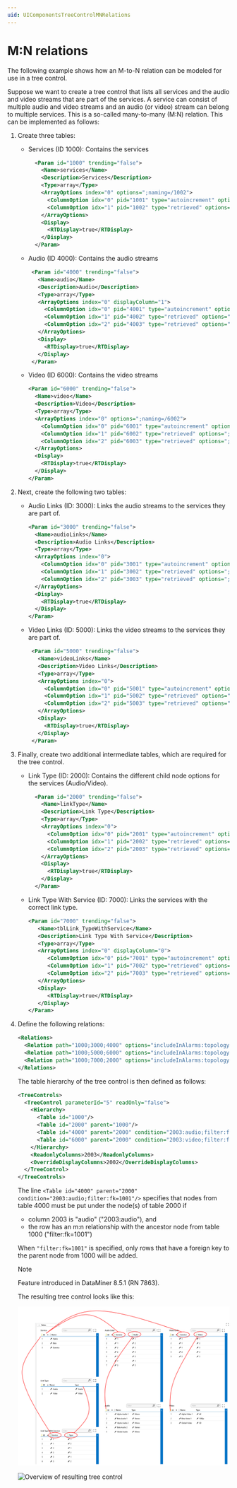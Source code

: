 ```yaml
---
uid: UIComponentsTreeControlMNRelations
---
```


# M:N relations

The following example shows how an M-to-N relation can be modeled for use in a tree control.

Suppose we want to create a tree control that lists all services and the audio and video streams that are part of the services. A service can consist of multiple audio and video streams and an audio (or video) stream can belong to multiple services. This is a so-called many-to-many (M:N) relation. This can be implemented as follows:

1. Create three tables:

    - Services (ID 1000): Contains the services

      ```xml
        <Param id="1000" trending="false">
          <Name>services</Name>
          <Description>Services</Description>
          <Type>array</Type>
          <ArrayOptions index="0" options=";naming=/1002">
            <ColumnOption idx="0" pid="1001" type="autoincrement" options="" />
            <ColumnOption idx="1" pid="1002" type="retrieved" options=";save" />
          </ArrayOptions>
          <Display>
            <RTDisplay>true</RTDisplay>
          </Display>
        </Param>
      ```

    - Audio (ID 4000): Contains the audio streams

       ```xml
        <Param id="4000" trending="false">
          <Name>audio</Name>
          <Description>Audio</Description>
          <Type>array</Type>
          <ArrayOptions index="0" displayColumn="1">
            <ColumnOption idx="0" pid="4001" type="autoincrement" options="" />
            <ColumnOption idx="1" pid="4002" type="retrieved" options=";save" />
            <ColumnOption idx="2" pid="4003" type="retrieved" options=";save" />
          </ArrayOptions>
          <Display>
            <RTDisplay>true</RTDisplay>
          </Display>
        </Param>
      ```

    - Video (ID 6000): Contains the video streams

        ```xml
        <Param id="6000" trending="false">
          <Name>video</Name>
          <Description>Video</Description>
          <Type>array</Type> 
          <ArrayOptions index="0" options=";naming=/6002">
            <ColumnOption idx="0" pid="6001" type="autoincrement" options="" />
            <ColumnOption idx="1" pid="6002" type="retrieved" options=";save" />
            <ColumnOption idx="2" pid="6003" type="retrieved" options=";save" />
          </ArrayOptions>
          <Display>
            <RTDisplay>true</RTDisplay>
          </Display>
        </Param>
        ```

1. Next, create the following two tables:

    - Audio Links (ID: 3000): Links the audio streams to the services they are part of.

        ```xml
        <Param id="3000" trending="false">
          <Name>audioLinks</Name>
          <Description>Audio Links</Description>
          <Type>array</Type> 
          <ArrayOptions index="0">
            <ColumnOption idx="0" pid="3001" type="autoincrement" options="" />
            <ColumnOption idx="1" pid="3002" type="retrieved" options=";foreignKey=1000" />
            <ColumnOption idx="2" pid="3003" type="retrieved" options=";foreignKey=4000" />
          </ArrayOptions>
          <Display>
            <RTDisplay>true</RTDisplay>
          </Display>
        </Param>
        ```

    - Video Links (ID: 5000): Links the video streams to the services they are part of.

       ```xml
        <Param id="5000" trending="false">
          <Name>videoLinks</Name>
          <Description>Video Links</Description>
          <Type>array</Type> 
          <ArrayOptions index="0">
            <ColumnOption idx="0" pid="5001" type="autoincrement" options="" />
            <ColumnOption idx="1" pid="5002" type="retrieved" options=";foreignKey=1000" />
            <ColumnOption idx="2" pid="5003" type="retrieved" options=";foreignKey=6000" />
          </ArrayOptions>
          <Display>
            <RTDisplay>true</RTDisplay>
          </Display>
        </Param>       
        ```

1. Finally, create two additional intermediate tables, which are required for the tree control.

   - Link Type (ID: 2000): Contains the different child node options for the services (Audio/Video).

      ```xml
        <Param id="2000" trending="false">
          <Name>linkType</Name>
          <Description>Link Type</Description>
          <Type>array</Type> 
          <ArrayOptions index="0">
            <ColumnOption idx="0" pid="2001" type="autoincrement" options=";save" />
            <ColumnOption idx="1" pid="2002" type="retrieved" options=";save" />
            <ColumnOption idx="2" pid="2003" type="retrieved" options=";save" />
          </ArrayOptions>
          <Display>
            <RTDisplay>true</RTDisplay>
          </Display>
        </Param>
      ```

   - Link Type With Service (ID: 7000): Links the services with the correct link type.

      ```xml
      <Param id="7000" trending="false">
         <Name>tblLink_TypeWithService</Name>
         <Description>Link Type With Service</Description>
         <Type>array</Type>
         <ArrayOptions index="0" displayColumn="0">
            <ColumnOption idx="0" pid="7001" type="autoincrement" options=""/>
            <ColumnOption idx="1" pid="7002" type="retrieved" options=";foreignKey=1000"/>
            <ColumnOption idx="2" pid="7003" type="retrieved" options=";foreignKey=2000"/>
         </ArrayOptions>
         <Display>
            <RTDisplay>true</RTDisplay>
         </Display>
      </Param>
      ```

1. Define the following relations:

    ```xml
    <Relations>
      <Relation path="1000;3000;4000" options="includeInAlarms:topology1"/>
      <Relation path="1000;5000;6000" options="includeInAlarms:topology2"/>
      <Relation path="1000;7000;2000" options="includeInAlarms:topology3"/>
   </Relations>
    ```

    The table hierarchy of the tree control is then defined as follows:

    ```xml
    <TreeControls>
      <TreeControl parameterId="5" readOnly="false">
        <Hierarchy>
          <Table id="1000"/>
          <Table id="2000" parent="1000"/>
          <Table id="4000" parent="2000" condition="2003:audio;filter:fk=1001"/>
          <Table id="6000" parent="2000" condition="2003:video;filter:fk=1001"/>
        </Hierarchy>
        <ReadonlyColumns>2003</ReadonlyColumns>
        <OverrideDisplayColumns>2002</OverrideDisplayColumns>
      </TreeControl>
    </TreeControls>
    ```

    The line `<Table id="4000" parent="2000" condition="2003:audio;filter:fk=1001"/>` specifies that nodes from table 4000 must be put under the node(s) of table 2000 if

    - column 2003 is "audio" ("2003:audio"), and
    - the row has an m:n relationship with the ancestor node from table 1000 ("filter:fk=1001")

    When `"filter:fk=1001"` is specified, only rows that have a foreign key to the parent node from 1000 will be added.

    > [!NOTE]
    > Feature introduced in DataMiner 8.5.1 (RN 7863).

    The resulting tree control looks like this:

    ![Overview of tables with example data](../../images/TreeControlMNTablesOverview.png "Overview of tables with example data")

    ![Overview of resulting tree control](../../images/TreeControlMtoNTree.png "Overview of resulting tree control")
